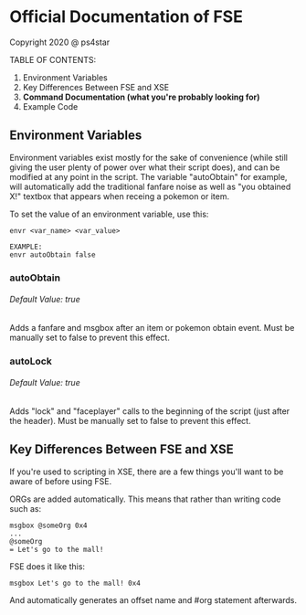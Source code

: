 # Official Documentation of FSE

Copyright 2020 @ ps4star


TABLE OF CONTENTS:

1. Environment Variables
2. Key Differences Between FSE and XSE
3. **Command Documentation (what you're probably looking for)**
4. Example Code



## Environment Variables

Environment variables exist mostly for the sake of convenience (while still giving the user plenty of power over what their script does), and can be modified at any point in the script. The variable "autoObtain" for example, will automatically add the traditional fanfare noise as well as "you obtained X!" textbox that appears when receing a pokemon or item.

To set the value of an environment variable, use this:
```
envr <var_name> <var_value>

EXAMPLE:
envr autoObtain false
```

### autoObtain
###### Default Value: true

Adds a fanfare and msgbox after an item or pokemon obtain event. Must be manually set to false to prevent this effect.

### autoLock
###### Default Value: true

Adds "lock" and "faceplayer" calls to the beginning of the script (just after the header). Must be manually set to false to prevent this effect.



## Key Differences Between FSE and XSE

If you're used to scripting in XSE, there are a few things you'll want to be aware of before using FSE.

ORGs are added automatically. This means that rather than writing code such as:
```
msgbox @someOrg 0x4
...
@someOrg
= Let's go to the mall!
```
FSE does it like this:
```
msgbox Let's go to the mall! 0x4
```
And automatically generates an offset name and #org statement afterwards.




